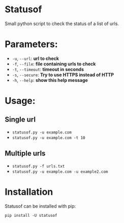 # Statusof

Small python script to check the status of a list of urls.

# Parameters:

- `-u`, `--url`: **url to check**
- `-f`, `--file`: **file containing urls to check**
- `-t`, `--timeout`: **timeout in seconds**
- `-s`, `--secure`: **Try to use HTTPS instead of HTTP**
- `-h`, `--help`: **show this help message**

# Usage:

## Single url

- `statusof.py -u example.com`
- `statusof.py -u example.com -t 10`

## Multiple urls

- `statusof.py -f urls.txt`
- `statusof.py -u example.com -u example2.com`

# Installation

Statusof can be installed with pip:

```
pip install -U statusof
```

